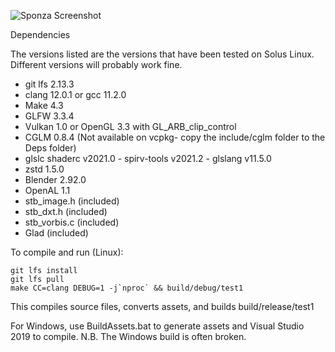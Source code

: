 ![Sponza Screenshot](https://media.githubusercontent.com/media/danielabbott/Pigeon-Vulkan-Game-Engine/dev/screenshots/sponza.jpg)

Dependencies

The versions listed are the versions that have been tested on Solus Linux.
Different versions will probably work fine.

- git lfs 2.13.3
- clang 12.0.1 or gcc 11.2.0
- Make 4.3
- GLFW 3.3.4
- Vulkan 1.0 or OpenGL 3.3 with GL_ARB_clip_control
- CGLM 0.8.4 (Not available on vcpkg- copy the include/cglm folder to the Deps folder)
- glslc shaderc v2021.0 - spirv-tools v2021.2 - glslang v11.5.0
- zstd 1.5.0
- Blender 2.92.0
- OpenAL 1.1
- stb_image.h (included)
- stb_dxt.h (included)
- stb_vorbis.c (included)
- Glad (included)



To compile and run (Linux):

```shell
git lfs install
git lfs pull
make CC=clang DEBUG=1 -j`nproc` && build/debug/test1
```

This compiles source files, converts assets, and builds build/release/test1



For Windows, use BuildAssets.bat to generate assets and Visual Studio 2019 to compile. 
N.B. The Windows build is often broken.
